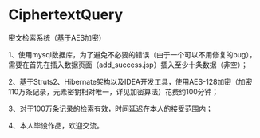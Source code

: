 # CiphertextQuery
密文检索系统（基于AES加密）

1、使用mysql数据库，为了避免不必要的错误（由于一个可以不用修复的bug），需要在首先在插入数据页面（add_success.jsp）插入至少十条数据（非空）；

2、基于Struts2、Hibernate架构以及IDEA开发工具，使用AES-128加密（加密110万条记录，元素密钥相对唯一，详见加密算法）花费约100分钟；

3、对于100万条记录的检索有效，时间延迟在本人的接受范围内；

4、本人毕设作品，欢迎交流。

